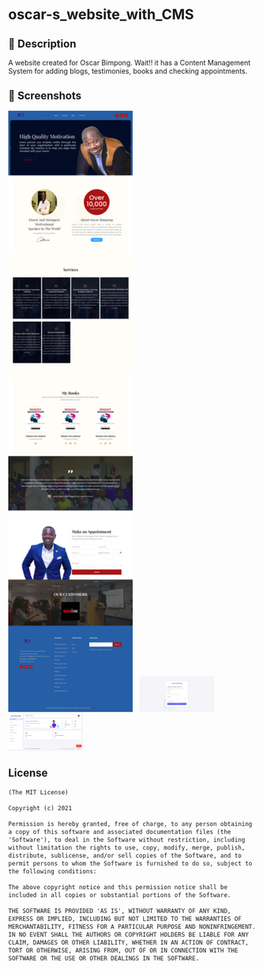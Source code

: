 # oscar-s_website_with_CMS
## :scroll: Description
A website created for Oscar Bimpong. Wait!! it has a Content Management System for adding blogs, testimonies, books and checking appointments. 

## :camera_flash: Screenshots
<img src="screenshots/1.png" width="50%">&emsp;<img src="screenshots/2.png" width="30%">
<img src="screenshots/3.png" width="30%">

## License

```
(The MIT License)

Copyright (c) 2021

Permission is hereby granted, free of charge, to any person obtaining
a copy of this software and associated documentation files (the
'Software'), to deal in the Software without restriction, including
without limitation the rights to use, copy, modify, merge, publish,
distribute, sublicense, and/or sell copies of the Software, and to
permit persons to whom the Software is furnished to do so, subject to
the following conditions:

The above copyright notice and this permission notice shall be
included in all copies or substantial portions of the Software.

THE SOFTWARE IS PROVIDED 'AS IS', WITHOUT WARRANTY OF ANY KIND,
EXPRESS OR IMPLIED, INCLUDING BUT NOT LIMITED TO THE WARRANTIES OF
MERCHANTABILITY, FITNESS FOR A PARTICULAR PURPOSE AND NONINFRINGEMENT.
IN NO EVENT SHALL THE AUTHORS OR COPYRIGHT HOLDERS BE LIABLE FOR ANY
CLAIM, DAMAGES OR OTHER LIABILITY, WHETHER IN AN ACTION OF CONTRACT,
TORT OR OTHERWISE, ARISING FROM, OUT OF OR IN CONNECTION WITH THE
SOFTWARE OR THE USE OR OTHER DEALINGS IN THE SOFTWARE.
